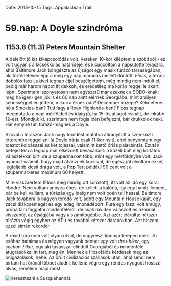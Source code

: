 Date: 2013-10-15
Tags: Appalachian Trail

# 59.nap: A Doyle szindróma

## 1153.8 (11.3) Peters Mountain Shelter

A délelőtt jó kis kikapcsolódás volt. Kereken 10-kor kiléptem a szobából - ez volt ugyanis a kicsekkolás határideje, és kicuccoltam a napsütötte teraszra, ahol Baltimore Jack böngészte az újságot egy másik túrázó társaságában, aki történetesen épp a még egy nap maradás mellett döntött. *Floss*, a texasi dobolós faszi, akivel tegnap éjjel beszélgettem, még mindig nem indult el, pedig már három napot itt dekkolt, és eredetileg ma korán reggel le akart lépni. Szerintem iszonyatosan nem egyszerű már ezeknek a SOBO-knak: még ha igen-igen jók is és 60 nap alatt elérnek Georgiába, mint amilyen sebességgel én jöttem, mikorra érnek oda? December közepe? Kétméteres hó a Smokies-ban? Tuti fagy a Roan Highlands-ben? Floss tegnap megmutatta a napi mérföldeit és idáig jó, ha 15-ös átlagot csinált, de inkább 12-est. Mondjuk ki, szerintem nem fogja idén befejezni, bár drukkolok neki. Hár ennyire tuti túrázó-mágnes a Doyle.

Szóval a teraszon Jack nagy törődést mutatva átirányított a szemközti étterembe reggelizni (a Doyle bárja csak 11-kor nyit), ahol benyomtam egy toastot kolbásszal és két tojással, valamint kettő óriás palacsintát. Ezután befejeztem a tegnap már elkezdett bevásárlást: a közeli bolt elég korlátos választékkal bírt, de a szupermarket több, mint egy mérföldnyire volt. Jack nyomult valamit, hogy majd átvisznek kocsival, de egész jól elvoltam ezzel, legfeljebb kicsit drága volt, a Pop Tart például 90 cent volt a szupermarketes maximum 60 helyett.

Mire visszaértem (Floss még mindig ott sörözött), itt volt az idő egy korai ebédre. Nem voltam annyira éhes, de kellett a kalória, így egy hambi lement, bár be kell valljam, a túrázás egy ideig nem volt poén teli hassal. Baltimore Jack továbbra is nagyon törődő volt, adott egy Mountain House kaját, egy zacsi diákcsemegét és egy adag limonádéport. Fura egy faszi volt amúgy, próbáltam faggatni mindenféléről, de csak röviden válaszolt és azonnal visszabújt az újságjába vagy a számítógépbe. Azt azért elárulta: hétszer túrázta végig egyben az AT-t és további kétszer darabokban. Azt hiszem, ezzel simán rekorder.

A rövid túra nem volt olyan rövid, de nagyrészt könnyű terepen ment. Az esőház hatalmas és négyen vagyunk benne: egy volt *thru-hiker*, egy *section-hiker*, egy aki tavasszal elindult Georgiából és mindenféle átugrásokkal itt tart, meg én. Mennek a filozofálós kérdések meg az önigazolások, hehe. Az őrült civilizációs szállások után, ahol sehol nem bírtam hat óránál többet aludni, kellene végre egy rendes nyugodt hosszú alvás, remélem majd most.

![Keresztezni a Susquehannát.](https://lh3.googleusercontent.com/-dBOI_y66G8U/UoU6OSTarNI/AAAAAAAAIB0/7XBfNeDI-A4/s1024-Ic42/20131015_132506.jpg)